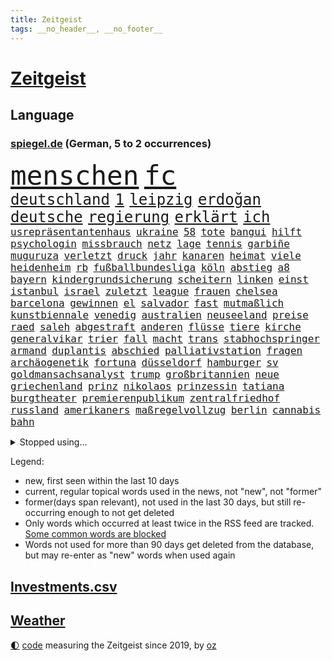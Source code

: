 ```yaml
---
title: Zeitgeist
tags: __no_header__, __no_footer__
---
```


# [Zeitgeist](https://oliz.io/zeitgeist/)

## Language

<h3><a href="https://www.spiegel.de" target="_blank">spiegel.de</a> (German, 5 to 2 occurrences)</h3>
<p style="font-family:monospace">
<span style="font-size:32pt"><a href="news_links.html#menschen" class="current">menschen</a></span>
<span style="font-size:32pt"><a href="news_links.html#fc" class="current">fc</a></span>
<br>
<span style="font-size:18pt"><a href="news_links.html#deutschland" class="current">deutschland</a></span>
<span style="font-size:18pt"><a href="news_links.html#1" class="current">1</a></span>
<span style="font-size:18pt"><a href="news_links.html#leipzig" class="current">leipzig</a></span>
<span style="font-size:18pt"><a href="news_links.html#erdoğan" class="current">erdoğan</a></span>
<span style="font-size:18pt"><a href="news_links.html#deutsche" class="current">deutsche</a></span>
<span style="font-size:18pt"><a href="news_links.html#regierung" class="current">regierung</a></span>
<span style="font-size:18pt"><a href="news_links.html#erklärt" class="current">erklärt</a></span>
<span style="font-size:18pt"><a href="news_links.html#ich" class="current">ich</a></span>
<br>
<span style="font-size:12pt"><a href="news_links.html#usrepräsentantenhaus" class="current">usrepräsentantenhaus</a></span>
<span style="font-size:12pt"><a href="news_links.html#ukraine" class="current">ukraine</a></span>
<span style="font-size:12pt"><a href="news_links.html#58" class="current">58</a></span>
<span style="font-size:12pt"><a href="news_links.html#tote" class="current">tote</a></span>
<span style="font-size:12pt"><a href="news_links.html#bangui" class="new">bangui</a></span>
<span style="font-size:12pt"><a href="news_links.html#hilft" class="current">hilft</a></span>
<span style="font-size:12pt"><a href="news_links.html#psychologin" class="current">psychologin</a></span>
<span style="font-size:12pt"><a href="news_links.html#missbrauch" class="current">missbrauch</a></span>
<span style="font-size:12pt"><a href="news_links.html#netz" class="current">netz</a></span>
<span style="font-size:12pt"><a href="news_links.html#lage" class="current">lage</a></span>
<span style="font-size:12pt"><a href="news_links.html#tennis" class="current">tennis</a></span>
<span style="font-size:12pt"><a href="news_links.html#garbiñe" class="new">garbiñe</a></span>
<span style="font-size:12pt"><a href="news_links.html#muguruza" class="new">muguruza</a></span>
<span style="font-size:12pt"><a href="news_links.html#verletzt" class="current">verletzt</a></span>
<span style="font-size:12pt"><a href="news_links.html#druck" class="current">druck</a></span>
<span style="font-size:12pt"><a href="news_links.html#jahr" class="current">jahr</a></span>
<span style="font-size:12pt"><a href="news_links.html#kanaren" class="new">kanaren</a></span>
<span style="font-size:12pt"><a href="news_links.html#heimat" class="current">heimat</a></span>
<span style="font-size:12pt"><a href="news_links.html#viele" class="current">viele</a></span>
<span style="font-size:12pt"><a href="news_links.html#heidenheim" class="current">heidenheim</a></span>
<span style="font-size:12pt"><a href="news_links.html#rb" class="current">rb</a></span>
<span style="font-size:12pt"><a href="news_links.html#fußballbundesliga" class="current">fußballbundesliga</a></span>
<span style="font-size:12pt"><a href="news_links.html#köln" class="current">köln</a></span>
<span style="font-size:12pt"><a href="news_links.html#abstieg" class="current">abstieg</a></span>
<span style="font-size:12pt"><a href="news_links.html#a8" class="new">a8</a></span>
<span style="font-size:12pt"><a href="news_links.html#bayern" class="current">bayern</a></span>
<span style="font-size:12pt"><a href="news_links.html#kindergrundsicherung" class="current">kindergrundsicherung</a></span>
<span style="font-size:12pt"><a href="news_links.html#scheitern" class="current">scheitern</a></span>
<span style="font-size:12pt"><a href="news_links.html#linken" class="current">linken</a></span>
<span style="font-size:12pt"><a href="news_links.html#einst" class="current">einst</a></span>
<span style="font-size:12pt"><a href="news_links.html#istanbul" class="current">istanbul</a></span>
<span style="font-size:12pt"><a href="news_links.html#israel" class="current">israel</a></span>
<span style="font-size:12pt"><a href="news_links.html#zuletzt" class="current">zuletzt</a></span>
<span style="font-size:12pt"><a href="news_links.html#league" class="current">league</a></span>
<span style="font-size:12pt"><a href="news_links.html#frauen" class="current">frauen</a></span>
<span style="font-size:12pt"><a href="news_links.html#chelsea" class="current">chelsea</a></span>
<span style="font-size:12pt"><a href="news_links.html#barcelona" class="current">barcelona</a></span>
<span style="font-size:12pt"><a href="news_links.html#gewinnen" class="current">gewinnen</a></span>
<span style="font-size:12pt"><a href="news_links.html#el" class="current">el</a></span>
<span style="font-size:12pt"><a href="news_links.html#salvador" class="new">salvador</a></span>
<span style="font-size:12pt"><a href="news_links.html#fast" class="current">fast</a></span>
<span style="font-size:12pt"><a href="news_links.html#mutmaßlich" class="current">mutmaßlich</a></span>
<span style="font-size:12pt"><a href="news_links.html#kunstbiennale" class="new">kunstbiennale</a></span>
<span style="font-size:12pt"><a href="news_links.html#venedig" class="current">venedig</a></span>
<span style="font-size:12pt"><a href="news_links.html#australien" class="current">australien</a></span>
<span style="font-size:12pt"><a href="news_links.html#neuseeland" class="current">neuseeland</a></span>
<span style="font-size:12pt"><a href="news_links.html#preise" class="current">preise</a></span>
<span style="font-size:12pt"><a href="news_links.html#raed" class="new">raed</a></span>
<span style="font-size:12pt"><a href="news_links.html#saleh" class="new">saleh</a></span>
<span style="font-size:12pt"><a href="news_links.html#abgestraft" class="current">abgestraft</a></span>
<span style="font-size:12pt"><a href="news_links.html#anderen" class="current">anderen</a></span>
<span style="font-size:12pt"><a href="news_links.html#flüsse" class="current">flüsse</a></span>
<span style="font-size:12pt"><a href="news_links.html#tiere" class="current">tiere</a></span>
<span style="font-size:12pt"><a href="news_links.html#kirche" class="current">kirche</a></span>
<span style="font-size:12pt"><a href="news_links.html#generalvikar" class="new">generalvikar</a></span>
<span style="font-size:12pt"><a href="news_links.html#trier" class="current">trier</a></span>
<span style="font-size:12pt"><a href="news_links.html#fall" class="current">fall</a></span>
<span style="font-size:12pt"><a href="news_links.html#macht" class="current">macht</a></span>
<span style="font-size:12pt"><a href="news_links.html#trans" class="current">trans</a></span>
<span style="font-size:12pt"><a href="news_links.html#stabhochspringer" class="new">stabhochspringer</a></span>
<span style="font-size:12pt"><a href="news_links.html#armand" class="new">armand</a></span>
<span style="font-size:12pt"><a href="news_links.html#duplantis" class="new">duplantis</a></span>
<span style="font-size:12pt"><a href="news_links.html#abschied" class="current">abschied</a></span>
<span style="font-size:12pt"><a href="news_links.html#palliativstation" class="new">palliativstation</a></span>
<span style="font-size:12pt"><a href="news_links.html#fragen" class="current">fragen</a></span>
<span style="font-size:12pt"><a href="news_links.html#archäogenetik" class="new">archäogenetik</a></span>
<span style="font-size:12pt"><a href="news_links.html#fortuna" class="current">fortuna</a></span>
<span style="font-size:12pt"><a href="news_links.html#düsseldorf" class="current">düsseldorf</a></span>
<span style="font-size:12pt"><a href="news_links.html#hamburger" class="current">hamburger</a></span>
<span style="font-size:12pt"><a href="news_links.html#sv" class="current">sv</a></span>
<span style="font-size:12pt"><a href="news_links.html#goldmansachsanalyst" class="new">goldmansachsanalyst</a></span>
<span style="font-size:12pt"><a href="news_links.html#trump" class="current">trump</a></span>
<span style="font-size:12pt"><a href="news_links.html#großbritannien" class="current">großbritannien</a></span>
<span style="font-size:12pt"><a href="news_links.html#neue" class="current">neue</a></span>
<span style="font-size:12pt"><a href="news_links.html#griechenland" class="current">griechenland</a></span>
<span style="font-size:12pt"><a href="news_links.html#prinz" class="current">prinz</a></span>
<span style="font-size:12pt"><a href="news_links.html#nikolaos" class="new">nikolaos</a></span>
<span style="font-size:12pt"><a href="news_links.html#prinzessin" class="current">prinzessin</a></span>
<span style="font-size:12pt"><a href="news_links.html#tatiana" class="new">tatiana</a></span>
<span style="font-size:12pt"><a href="news_links.html#burgtheater" class="new">burgtheater</a></span>
<span style="font-size:12pt"><a href="news_links.html#premierenpublikum" class="new">premierenpublikum</a></span>
<span style="font-size:12pt"><a href="news_links.html#zentralfriedhof" class="new">zentralfriedhof</a></span>
<span style="font-size:12pt"><a href="news_links.html#russland" class="current">russland</a></span>
<span style="font-size:12pt"><a href="news_links.html#amerikaners" class="new">amerikaners</a></span>
<span style="font-size:12pt"><a href="news_links.html#maßregelvollzug" class="new">maßregelvollzug</a></span>
<span style="font-size:12pt"><a href="news_links.html#berlin" class="current">berlin</a></span>
<span style="font-size:12pt"><a href="news_links.html#cannabis" class="current">cannabis</a></span>
<span style="font-size:12pt"><a href="news_links.html#bahn" class="current">bahn</a></span>
</p>
<details>
<summary>Stopped using...</summary>
<p class="former" style="font-size:12pt">
normal(1277) protestiert(1277) coronavirus(1276) klima(1276) nein(1276) aussage(1275) coronakrise(1275) energien(1275) entschuldigt(1275) gewählt(1274) infektionen(1274) weltkrieg(1274) ausschreitungen(1273) erwägt(1273) vermehrt(1273) zahlreichen(1273) kohle(1272) teilnehmer(1272) weltweite(1272) übergriffe(1272) 50000(1271) covid(1271) jedem(1271) kennen(1271) pflege(1271) ruf(1271) verschieben(1271) verweigert(1271) 5(1270) entlastet(1270) flugzeuge(1270) gehalten(1270) jagd(1270) prüft(1270) radikal(1270) drehen(1269) führerschein(1269) ifoinstitut(1269) parteichef(1269) sicherte(1269) ton(1269) babys(1268) befürchten(1268) belarussische(1268) beschäftigte(1268) wechseln(1268) arbeitnehmer(1267) aufnehmen(1267) europäer(1267) fließt(1267) kanzleramt(1267) berg(1266) fliehen(1266) verpflichtet(1266) weiße(1266) erinnern(1265) freundin(1265) erkrankt(1264) medikamente(1264) sache(1264) belastet(1263) länge(1263) messi(1263) militärs(1263) wies(1263) 32(1262) bewährungsstrafe(1262) nerven(1262) australische(1261) distanziert(1261) rat(1261) wiederholt(1260) demokratische(1259) wirtschaftsministerium(1259) aufgegeben(1258) fortgesetzt(1258) nachfrage(1257) kevin(1256) stadion(1256) brutal(1255) echten(1255) einschränkungen(1255) harten(1254) mission(1254) ökonomen(1252) außerhalb(1251) sitzung(1251) 1000(1250) entschuldigung(1249) hinten(1249) äußerte(1249) bisherigen(1248) münster(1248) pfund(1248) heftiger(1247) rollt(1247) aufhalten(1246) konferenz(1245) kräfte(1245) verhandeln(1245) ähnlich(1245) händler(1244) entscheidet(1243) trug(1243) klasse(1237) dutzend(1234) katharina(1233) zeigten(1233) dauert(1231) günther(1229) verdoppelt(1222) sammeln(1214) rakete(1212) ungewöhnlichen(1210) heidelberg(1189) dankt(1187) umbau(1173) 95(1168) zustimmen(1166) belästigung(1141) investor(1098) long(1093) abgestürzt(1090) rumänien(1087) enthalten(1086) geehrt(1074) klimaaktivisten(1070) jahresende(1029) fachkräftemangel(1020) lebensmitteln(1008) kroatien(1007) tour(992) 120(966) umkämpften(965) musks(957) exil(954) dax(945) moderner(943) gefiel(934) hawaii(933) nfl(919) bekräftigt(912) eingeführt(909) regierungschefin(900) schülerin(882) verteidiger(881) rande(867) erwiesen(842) öffentlichrechtlichen(836) symbol(824) geschah(822) ben(820) inhalte(817) zusammenhalt(817) verringern(816) hinzu(814) zweites(813) verschwinden(812) schwieriger(811) soldat(809) überwachung(804) streiken(796) herausgefunden(787) oppositionellen(777) brüder(775) schülern(769) jennifer(768) zugenommen(762) erneuerbare(756) langsam(750) patrick(743) ungewiss(743) besetzten(736) heiß(705) aufeinander(698) unterlag(696) gefällt(688) exuspräsident(684) sylt(682) japanische(678) belegt(673) kühnert(673) besseren(667) mitarbeitende(666) jimmy(653) profi(653) grün(651) spitzt(651) ängste(646) 27jährige(637) braun(634) stören(633) verträge(625) werben(602) traten(599) strenge(594) bach(593) boni(578) machtmissbrauch(570) kollege(562) monika(556) erleichtern(543) pjöngjang(540) staatsanwalt(540) urteilt(539) wohnungsbau(538) razzien(533) karriereberaterin(532) fraktionschef(526) manipuliert(526) schwarzer(526) überzeugte(521) songs(518) spacex(515) geschmack(514) spielzeug(514) äußerung(510) gesprengt(505) ulm(503) unerlaubt(501) finanzaufsicht(496) lauter(489) jong(486) un(486) machtkampf(485) technische(485) airbus(483) marcel(478) manipulierte(474) opfers(473) größeren(471) mag(463) rekordhoch(462) day(460) nizza(460) erfährt(458) emotionale(452) 18jähriger(451) interessante(451) veränderte(451) prozesse(448) geschadet(446) ausstand(443) gedenken(443) junta(438) bewahren(437) alcaraz(436) übungen(435) erneuter(431) 52(430) nicolas(429) ständig(428) technologie(428) weimar(427) eskalierte(426) filmen(422) verzögerung(414) vorwurfs(414) geschnappt(410) 150000(408) niger(404) duisburg(394) gestreikt(394) 30000(391) eingeladen(388) laden(388) gesprächen(386) atomwaffen(384) optionen(383) begangen(382) denkmal(380) protestaktion(379) beschreiben(377) w(377) errichten(375) bundesligist(371) heimlich(371) beides(369) hauseigentümer(369) wiedergewählt(369) länderspiele(368) 88(367) linkspartei(367) arten(366) portal(366) konkurrent(365) 13jährige(364) schnellere(364) höhenflug(358) solar(356) behaupten(355) stuft(355) verlobt(354) amtsinhaber(349) ost(347) konkret(346) zeitung(345) ikone(343) eingeschlagen(342) usamerikanische(340) fühlte(339) chicago(338) berühmtesten(333) schief(330) gegnern(329) unterbrochen(329) rad(327) kretschmer(324) protestierten(322) drogenhandel(315) vorgenommen(315) angelegt(311) einwanderung(309) jüdischer(307) partien(307) gestrandet(306) henry(305) blockierte(303) objekte(300) familienvater(296) schlucht(296) abschaffen(295) bundesarbeitsgericht(294) herkunft(294) errichtet(292) zwanzig(289) sanieren(287) vorbilder(286) philosoph(285) plattformen(285) telefon(285) zügen(285) gündoğan(284) i̇lkay(284) drückt(282) fernwärme(282) weltspitze(281) berufen(280) gleichermaßen(279) schleppend(279) massiver(278) präsidentenwahl(277) greta(276) thunberg(276) ausreichend(273) soziologe(273) effizienter(272) ehre(272) verlief(272) abu(267) rekonstruiert(267) vertrauter(267) blumen(264) luka(264) marokko(260) perfide(260) postbank(259) seele(259) zwölfjährige(259) bodensee(258) heim(258) klassische(256) andré(255) atlanta(255) beigesetzt(255) unterscheiden(254) üppige(254) einzuführen(253) nächster(252) wertschätzung(252) zerbrochen(252) dhabi(251) geflohen(250) angefeindet(249) milliardenschweres(249) kultusminister(247) oppenheimer(245) geprüft(243) netanyahus(243) erschien(242) kranke(241) wirtschaftsweise(241) beschwört(240) erfinden(240) mächtigsten(240) psyche(240) kanzlerpartei(239) exklusive(237) abzusetzen(235) betriebe(235) ungefährlich(235) bestens(234) sozial(234) zweifelt(233) repression(232) unerwartet(232) reicher(231) tätig(231) baubranche(230) angefahren(228) körperliche(228) gebürtige(227) erpressung(224) karlsruher(224) nordkoreas(219) vorstände(217) ärgert(217) schwachen(216) pannen(215) evergrande(214) kontrollverlust(214) immobilienkrise(213) verunglückte(213) vertreiben(212) teslas(211) thiel(211) indiz(210) lahmlegen(210) videoapp(209) feste(208) mittelfeld(208) dient(207) 23jährigen(204) spdgeneralsekretär(204) katzen(203) müde(203) 99(202) frisches(202) filmpreis(201) explodierte(200) gastronomie(197) höhle(197) estlands(196) kallas(196) leitung(195) milliardenhöhe(195) anschein(194) dallas(194) kräftiger(194) ständige(194) chip(193) dončić(193) sekunde(193) preisverleihung(191) zulauf(191) charlie(190) flüchtlingspolitik(190) millionensumme(189) geschäftspartner(188) übernahm(188) grenzregion(187) leitzins(187) längerem(187) verschickt(187) sanitäter(186) zugverkehr(186) 54jähriger(185) ägyptens(185) eindämmen(184) eustaaten(184) norwegischen(184) geklappt(183) kanadier(181) profiteure(181) bulls(178) einiger(178) störungen(178) flieht(177) anja(176) index(176) lahmgelegt(176) olympiaqualifikation(176) branson(175) journal(175) klarheit(175) popkultur(175) verleihen(174) ablehnung(173) andrij(173) bas(172) bevorstehen(172) bundestagspräsidentin(172) bärbel(172) immobilienriesen(172) begründet(171) versuche(171) instrument(170) kongress(170) gehindert(169) oberlandesgericht(169) gravierenden(168) hoffnungszeichen(168) jordanien(168) treibstofflager(168) gestorbenen(167) taugen(167) wiedervereinigung(167) fähigkeiten(166) angeschlagen(164) dreistellige(163) inselkette(162) ortschaften(162) überraschende(162) fröhlich(161) wohnraum(161) fahrwerk(160) regierungserklärung(160) migrationshintergrund(159) cottbus(157) exchef(157) kracht(156) afghanen(155) propalästinensische(155) sicherheitsgründen(155) sympathien(155) tatortvote(154) baukosten(152) bundes(152) hamaskommandeur(152) symbolen(152) wahlsieg(152) dokument(151) flugverkehr(151) vorläufige(151) onlineplattformen(150) zuschauern(149) kommissar(148) bereiten(147) neonazis(147) 270(146) inspiration(145) warnstreik(145) anreize(144) mangelt(144) angestrebte(143) marc(143) einheitliche(142) kiboom(141) natopartner(139) ernsthafte(138) lieferkettengesetz(137) abgeraten(136) empfehlungen(136) schwachstellen(136) 29jähriger(135) wisconsin(135) aufwand(134) bären(134) erfolgsserie(134) jährliche(134) verkleidet(134) adele(133) kleider(133) torjäger(133) itzehoe(132) nuklearwaffen(132) 2012(131) bertelsmann(131) habecks(131) jegliche(131) staatsanwälte(131) ukrainern(131) zerschlagung(131) airports(130) touristenattraktion(130) toleranz(129) gedrängt(128) lava(127) vollzieht(127) mavericks(126) prägenden(126) autorität(125) ließe(125) gedenkfeier(124) geplantes(124) krankenhausreform(124) oscars(124) prämie(124) selbstverteidigung(124) zugreifen(124) überlastung(124) christlichen(123) denke(123) einsame(123) muhammad(123) vernunft(123) bahnstreik(121) klugen(121) petra(121) siegerin(121) spoiler(121) wahnsinn(121) armin(120) genügend(120) taurusfrage(120) usverteidigungsminister(120) verhelfen(119) abgewickelt(118) berufsgruppen(118) demnächst(118) renten(118) verfallen(118) verstört(118) weine(118) bundestags(117) kalabrien(117) kühe(117) milder(117) notlage(117) krankenpfleger(116) längeren(116) notbremse(116) nass(115) freddie(114) mercury(114) stoffe(114) legende(113) norbert(113) oscarpreisträgerin(113) ryan(113) bestehe(112) exprofi(112) hausbau(112) niko(112) regierungskoalition(112) gier(111) komponisten(111) skispringen(111) zone(111) eingeschlossenen(110) stralsund(110) zuversichtlich(110) agentur(109) falle(109) erleichterung(108) schleswigholsteinischen(108) schusswunden(107) starkem(107) verhältnisse(107) weiblich(107) fernzüge(106) flugreisende(106) player(106) arbeitgebern(105) beschränken(105) staatssekretär(104) 42jährige(103) 68(103) klavier(103) tiefsten(103) uspolitiker(103) comingout(101) lastenräder(101) weggefährten(101) herstellen(100) alkoholkonsum(99) aufstiegsrennen(99) boerne(99) flagge(99) kontrollgremium(99) kremlgegner(99) mikro(99) nominierungen(99) notaufnahme(99) nuklearer(99) zögert(99) österreicher(99) co₂speicherung(98) finanziellen(98) inszenierung(98) jonathan(98) machtwechsel(98) medienhäuser(98) stilikone(98) tate(98) bundeswehrsoldaten(97) gerissen(97) stürmt(97) investment(96) skispringer(96) verschenken(96) füllen(95) konsumenten(95) brehme(94) eulieferkettengesetz(94) kandidatin(94) viertelfinale(94) gestresst(93) highlights(93) sekeinsatz(93) eilantrag(92) masters(92) pavlović(92) ausgelagert(91) geringere(91) kulturbetriebs(91) lauten(91) niklas(91) süle(91) erholt(90) frühzeitig(90) hilfreich(90) jensen(90) menschenhandel(90) pottwal(90) touren(90) transaktion(90) vorsatz(90) absehbare(89) ausläuft(89) beitrittsgespräche(89) berufe(89) erfahrene(89) grundschülern(89) kinderpornografie(89) mitteilung(89) muskeln(89) protestaktionen(89) rumäniens(89) schaffe(89) schwarzgrün(89) stiller(89) ärgern(89) 136(88) bastian(88) baumarkt(88) erarbeiten(88) gastronomen(88) hansa(88) nvidia(88) taipeh(88) bootsunglück(87) sand(87) verschwörung(87) abruptes(86) betreuung(86) ex30(86) klubwm(86) kunstwerk(86) langlebig(86) nussbaum(86) volvo(86) artillerie(85) geländegewinne(85) heiratsantrag(85) schmid(85) arbeitskämpfe(84) berücksichtigt(84) einrichten(84) kopfgeld(84) patriotismus(84) prima(84) ruiniert(84) slowene(84) abwasser(83) duellen(83) gesetzliche(83) körperlich(83) militärdienst(83) oldies(83) ranghohes(83) sturmfluten(83) verschuldet(83) ardserie(82) beisammen(82) rico(82) verstörende(82) üppig(82) ausgestellt(81) cotrainer(81) drangen(81) spitzenkoch(81) abgeworfen(80) ampeln(80) drohten(80) kabul(80) traditionen(80) chocolat(79) dazwischen(79) einwegplastik(79) schwerverletzten(78) segen(78) vorsorglich(78) anreiz(77) dankbarkeit(77) generals(77) hoteliers(77) spiegelnewsletter(77) unangenehm(77) untersuchungskommission(77) flugzeugträger(76) ilkay(76) kompaktsuv(76) rentenreform(76) rückwirkend(76) testspiele(76) verstorbene(76) weiblicher(76) zulasten(76) zurückzukehren(76) 2009(75) cross(75) ernährungswissenschaftlerin(75) giftigsten(75) predigt(75) strategischer(75) yuval(75) bürgerrat(74) françoise(74) hauch(74) immobilienkredite(74) informieren(74) kaltes(74) spannend(74) energieministerin(73) nachzudenken(73) playoffkurs(73) schalkes(73) zeitenwende(73) ruandamodell(72) unonothilfekoordinator(72) anwesend(71) ausgang(71) eon(71) fehlenden(71) fluglinien(71) gekracht(71) lecker(71) marlene(71) millionenerbin(71) ministerien(71) pontifex(71) vorabend(71) zuwendungen(71) geschwiegen(70) günstigeren(70) jobcentern(70) komplexen(70) rüsten(70) sexarbeiterin(70) übung(70) angekündigten(69) ausgerutscht(69) phantom(69) sinkflug(69) bundestrainers(68) gegenmaßnahmen(68) högl(68) landebahn(68) quarterback(68) trainersuche(68) vereinnahmung(68) wehrbeauftragte(68) 737(67) anpassung(67) argumente(67) bauernhof(67) dreist(67) engelhorn(67) festgenommene(67) handballer(67) hungertod(67) leidenschaftlich(67) londons(67) stillstehen(67) unbezahlbar(67) vorwirft(67) wienerin(67) winterstürme(67) alkoholfreie(66) angehen(66) jugendtrainer(66) landwirt(66) sondersitzung(66) vision(66) ball(65) erezepte(65) nachholbedarf(65) ohrfeige(65) senator(65) unwort(65) überzeugendem(65) gesundheitsanwendungen(64) lokführerstreik(64) palmen(64) route(64) satelliten(64) trab(64) umwirbt(64) dolomiten(63) gdlstreik(63) grindavik(63) liebesleben(63) mittelfeldspielerin(63) schneesturm(63) stromausfällen(63) verkehrschaos(63) bildungsministerin(62) heißluftballon(62) sparprogramm(62) arbeitsleben(61) bezogen(61) hunderter(61) indes(61) mahnung(61) rhetorischen(61) taurusmarschflugkörper(61) unwohl(61) freigeben(60) groteske(60) legitim(60) zeitweilig(60) oberfranken(59) sonderlich(59) vergewaltigungen(59) 2028(58) liverpools(58) rundfunk(58) schnellsten(58) zeugnis(58) angehoben(57) hang(57) hexe(57) uvalde(57) familienunternehmen(56) gosling(56) ideale(56) montagmorgen(56) offizier(56) startplatz(56) zielort(56) angesetzt(55) dänischem(55) insolvente(55) picasso(55) spdparteichef(55) verteidigungsplan(55) biosprit(54) demonstrierten(54) go(54) streng(54) pannenserie(53) tenor(53) unheimliche(53) unkonzentriert(53) bürokratischen(52) downey(52) erfolgsspur(52) fahrtauglichkeitstest(52) gewagt(52) jr(52) spendenkampagne(52) bundesgesundheitsminister(51) d(51) hallen(51) karibik(51) maßstäbe(51) nordic(51) umweg(51) verprügelt(51) vitamin(51) australier(50) binden(50) fa(50) gespött(50) lebenslang(50) natogeneralsekretär(50) reimann(50) simone(50) weint(50) überzogen(50) benkopleite(49) einzufrieren(49) frühlingsgefühle(49) hing(49) immobilienkonzerns(49) vorgeschlagen(49) begehrten(48) einzigartig(48) illinois(48) kristersson(48) trotzig(48) vergütung(48) 170(47) 73(47) auseinanderliegen(47) beobachtungen(47) beschränkt(47) exfreund(47) israelgazakriegs(47) konstruiert(47) neigung(47) sahelzone(47) telegraph(47) trip(47) verirrte(47) eurichtlinie(46) fani(46) gebote(46) justin(46) missouri(46) timberlake(46) willis(46) ampelfraktionen(45) anklägerin(45) fressen(45) posse(45) weimarer(45) empfindlich(44) marmelade(44) mexikostadt(44) oberärztin(44) vorgetäuschten(44) ansonsten(43) by(43) hunderttausend(43) innerlich(43) kaufzurückhaltung(43) quarantäne(43) produkten(42) umzubauen(42) 74(41) bezirksstaatsanwältin(41) ermittelnde(41) genz(41) geschlechter(41) krankenwagen(41) lösten(41) niederzulegen(41) strafverfolgung(41) unterstützern(41) voneinander(41) vorschrift(41) angehöriger(40) autokonzerne(40) camp(40) erleichterungen(40) gerd(40) anika(39) aufheben(39) bahncard(39) erklärungsnot(39) fragte(39) hartmann(39) nebenwirkungen(39) rodrigo(39) verkürzte(39) verwirrte(39) verzögern(39) wangerooge(39) border(38) cordula(38) co₂emissionen(38) klimaziel(38) korsika(38) ohren(38) spektakels(38) verpflichtungen(38) verstorbenem(38) wahlfarce(38) essstörungen(37) kaltem(37) muslimfeindlichkeit(37) natomitglieder(37) punk(37) tierschützern(37) täuscht(37) apotheker(36) ausnahmsweise(36) kw(36) schiefging(36) sohns(36) anrichten(35) gerichtsentscheidung(35) kaja(35) nutzerinnen(35) promille(35) torpediert(35) ursprung(35) vertragen(35) wogen(35) üppiger(35) 001(34) auszüge(34) geländer(34) menschenrechtsaktivistin(34) strebt(34) änderte(34) 42jährigen(33) cdulandrat(33) falschinformationen(33) faszinieren(33) magnus(33) nachwuchsbasketballer(33) oberhausen(33) teslawerk(33) zugänge(33) alpha(32) elizabeth(32) entweder(32) klarmachen(32) mitmachen(31) spitzenverdienern(31) stamm(31) untergräbt(31) verschärfenden(31) begnügen(30) chefcoach(30) herzogin(30) oberpfalz(30) selbstverständlich(30) tods(30) angekündigte(29) biathlet(29) germany’s(29) multimillionär(29) next(29) tauruslieferung(29) thcgrenzwert(29) ussenator(29) biopics(28) fsb(28) gesuchten(28) irritationen(28) niederländisches(28) putsch(28) zuschauerrolle(28) zweitligisten(28) blume(27) einstweilige(27) privatunternehmen(27) redner(27) taurusmarschflugkörpern(27) verbesserungen(27) vermutung(27) wahres(27) österreichers(27) 1972(26) installieren(26) mitspieler(26) schicke(26) wasserstoffaffäre(26) zendaya(26) abgesägt(25) gerührt(25) komfortzone(25) marktwirtschaft(25) übergroße(25) möglichkeit(24) eindhoven(23) gerichtet(23) interest(23) märkte(23) psv(23) favorisierten(22) frauchen(22) fremden(22) hansböcklerstiftung(22) ringtausch(22) zecken(22) ablehnt(21) buettner(21) cduspitzenkandidat(21) erneuerbarer(21) handgemenge(21) henric(21) irina(21) kimmel(21) leib(21) lützerath(21) schumer(21) signagläubiger(21) teslafabrik(21) trocknen(21) demütigung(20) elterntaxis(20) garden(20) lunge(20) philosophie(20) rosiges(20) cochefin(19) jeanmichel(19) klettert(19) tankred(19) verlagen(19) bundeswehrsoldat(18) filmschaffende(18) inhalten(18) milliardärs(18) staatspräsident(18) unangemessen(18) fotografieren(17) komponierte(17) offenhalten(17) rannte(17) baumhäuser(16) beitragszahler(16) demokratischer(16) rennens(16) tablets(16) taurusleak(16) ungenutzt(16) wandels(16) wiedergutmachung(16) 18jährigen(15) argumentation(15) australischen(15) busbahnhof(15) ermöglichte(15) kleinkinder(15) preisträger(15) raste(15) sulayem(15) ampelpolitiker(14) auswärts(14) bug(14) flugzeugbauer(14) kabinenwand(14) kompetenzen(14) lebensbedrohlich(14) männlich(14) niederösterreich(14) trophäe(14) tvinterview(14) abzuwerfen(13) bereitstellen(13) exrafterroristen(13) imageschaden(13) kohlendioxid(13) langweilig(13) munitionsmangel(13) niedrigere(13) speichern(13) stechen(13) verpackungen(13) beschimpfen(12) abwerfen(11) alters(11) anthropozän(11) erdzeitalter(11) schüren(11) steigflug(11) streikrechts(11) unsichere(11) verfassungswidrig(11) wirecardskandal(11)
</p>
</details>
<p>Legend:
<ul>
<li><span class="new">new</span>, first seen within the last 10 days</li>
<li><span class="current">current</span>, regular topical words used in the news, not "new", not "former"</li>
<li><span class="former">former(days span relevant)</span>, not used in the last 30 days, but still re-occurring enough to not get deleted</li>
<li>Only words which occurred at least twice in the RSS feed are tracked. <a href="language/filters.py">Some common words are blocked</a></li>
<li>Words not used for more than 90 days get deleted from the database, but may re-enter as "new" words when used again</li>
</ul>
</p>

## [Investments](investments.html)[.csv](investments.csv)

## [Weather](weather.html)

<footer>
<a href="javascript:toggleTheme()" class="nav">🌓</a>
<a href="https://github.com/ooz/zeitgeist">code</a> measuring the Zeitgeist since 2019, by <a href="https://oliz.io">oz</a>
</footer>
